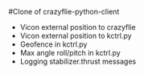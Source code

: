 #Clone of crazyflie-python-client

- Vicon external position to crazyflie
- Vicon external position to kctrl.py
- Geofence in kctrl.py
- Max angle roll/pitch in kctrl.py
- Logging stabilizer.thrust messages